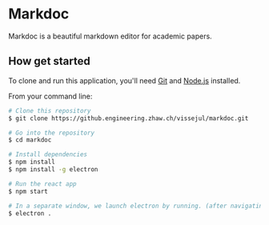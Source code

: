 # Markdoc
Markdoc is a beautiful markdown editor for academic papers.

## How get started

To clone and run this application, you'll need [Git](https://git-scm.com) and [Node.js](https://nodejs.org/en/download/) installed.

From your command line:

```bash
# Clone this repository
$ git clone https://github.engineering.zhaw.ch/vissejul/markdoc.git

# Go into the repository
$ cd markdoc

# Install dependencies
$ npm install
$ npm install -g electron

# Run the react app
$ npm start

# In a separate window, we launch electron by running. (after navigating back into the folder)
$ electron .
```
